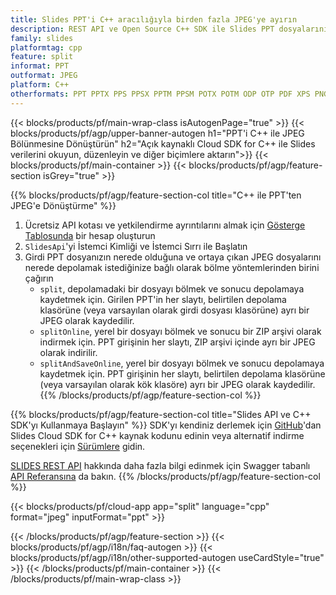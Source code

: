 ```yaml
---
title: Slides PPT'i C++ aracılığıyla birden fazla JPEG'ye ayırın
description: REST API ve Open Source C++ SDK ile Slides PPT dosyalarını JPEG slaytlarına ayırın
family: slides
platformtag: cpp
feature: split
informat: PPT
outformat: JPEG
platform: C++
otherformats: PPT PPTX PPS PPSX PPTM PPSM POTX POTM ODP OTP PDF XPS PNG BMP TIFF SVG HTML5 GIF XAML
---
```


{{< blocks/products/pf/main-wrap-class isAutogenPage="true" >}}
{{< blocks/products/pf/agp/upper-banner-autogen h1="PPT'i C++ ile JPEG Bölünmesine Dönüştürün" h2="Açık kaynaklı Cloud SDK for C++ ile Slides verilerini okuyun, düzenleyin ve diğer biçimlere aktarın">}}
{{< blocks/products/pf/main-container >}}
{{< blocks/products/pf/agp/feature-section isGrey="true" >}}

{{% blocks/products/pf/agp/feature-section-col title="C++ ile PPT'ten JPEG'e Dönüştürme" %}}
1. Ücretsiz API kotası ve yetkilendirme ayrıntılarını almak için <a href="https://dashboard.aspose.cloud/">Gösterge Tablosunda</a> bir hesap oluşturun
1. ```SlidesApi```'yi İstemci Kimliği ve İstemci Sırrı ile Başlatın
1. Girdi PPT dosyanızın nerede olduğuna ve ortaya çıkan JPEG dosyalarını nerede depolamak istediğinize bağlı olarak bölme yöntemlerinden birini çağırın
    - ```split```, depolamadaki bir dosyayı bölmek ve sonucu depolamaya kaydetmek için. Girilen PPT'in her slaytı, belirtilen depolama klasörüne (veya varsayılan olarak girdi dosyası klasörüne) ayrı bir JPEG olarak kaydedilir.
    - ```splitOnline```, yerel bir dosyayı bölmek ve sonucu bir ZIP arşivi olarak indirmek için. PPT girişinin her slaytı, ZIP arşivi içinde ayrı bir JPEG olarak indirilir.
    - ```splitAndSaveOnline```, yerel bir dosyayı bölmek ve sonucu depolamaya kaydetmek için. PPT girişinin her slaytı, belirtilen depolama klasörüne (veya varsayılan olarak kök klasöre) ayrı bir JPEG olarak kaydedilir.
{{% /blocks/products/pf/agp/feature-section-col %}}

{{% blocks/products/pf/agp/feature-section-col title="Slides API ve C++ SDK'yı Kullanmaya Başlayın" %}}
SDK'yı kendiniz derlemek için [GitHub](https://github.com/aspose-slides-cloud/aspose-slides-cloud-cpp)'dan Slides Cloud SDK for C++ kaynak kodunu edinin veya alternatif indirme seçenekleri için [Sürümlere](https://releases.aspose.cloud/) gidin.

[SLIDES REST API](https://products.aspose.cloud/slides/curl/) hakkında daha fazla bilgi edinmek için Swagger tabanlı [API Referansına](https://apireference.aspose.cloud/slides/) da bakın.
{{% /blocks/products/pf/agp/feature-section-col %}}

{{< blocks/products/pf/cloud-app app="split" language="cpp" format="jpeg" inputFormat="ppt" >}}

{{< /blocks/products/pf/agp/feature-section >}}
{{< blocks/products/pf/agp/i18n/faq-autogen >}}
{{< blocks/products/pf/agp/i18n/other-supported-autogen useCardStyle="true" >}}
{{< /blocks/products/pf/main-container >}}
{{< /blocks/products/pf/main-wrap-class >}}